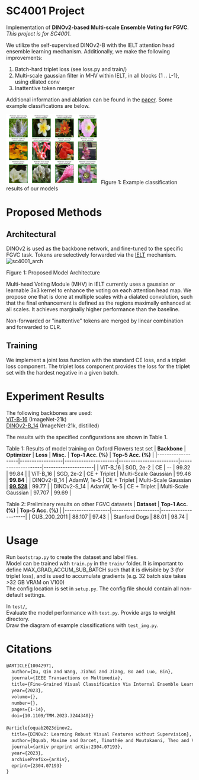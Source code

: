 # SC4001 Project

Implementation of **DINOv2-based Multi-scale Ensemble Voting for FGVC**. *This project is for SC4001.*

We utilize the self-supervised DINOv2-B with the IELT attention head ensemble learning mechanism. Additionally, we make the following improvements:

1. Batch-hard triplet loss (see loss.py and train/)
2. Multi-scale gaussian filter in MHV within IELT, in all blocks {1 .. L-1}, using dilated conv
3. Inattentive token merger

Additional information and ablation can be found in the [paper](). Some example classifications are below.

<img src="figures/test_images.png" alt="Test Image" width="50%" />
Figure 1: Example classification results of our models

# Proposed Methods

## Architectural
DINOv2 is used as the backbone network, and fine-tuned to the specific FGVC task. Tokens are selectively forwarded via the [IELT](https://github.com/mobulan/IELT) mechanism.<br>
<img src="https://github.com/user-attachments/assets/727dca34-bb56-4bb9-affa-0686080227cb" alt="sc4001_arch" width="50%" />

Figure 1: Proposed Model Architecture

Multi-head Voting Module (MHV) in IELT currently uses a gaussian or learnable 3x3 kernel to enhance the voting on each attention head map. We propose one that is done at multiple scales with a dialated convolution, such that the final enhancement is defined as the regions maximally enhanced at all scales. It achieves marginally higher performance than the baseline.

Non-forwarded or "inattentive" tokens are merged by linear combination and forwarded to CLR.

## Training
We implement a joint loss function with the standard CE loss, and a triplet loss component. The triplet loss component provides the loss for the triplet set with the hardest negative in a given batch.

# Experiment Results

The following backbones are used:<br>
[ViT-B-16](https://console.cloud.google.com/storage/browser/_details/vit_models/imagenet21k/ViT-B_16.npz) (ImageNet-21k)<br>
[DINOv2-B_14](https://dl.fbaipublicfiles.com/dinov2/dinov2_vitb14/dinov2_vitb14_pretrain.pth) (ImageNet-21k, distilled)
<br>

The results with the specified configurations are shown in Table 1.

Table 1: Results of model training on Oxford Flowers test set
| **Backbone**      | **Optimizer**   | **Loss**            | **Misc.**              | **Top-1 Acc. (%)** | **Top-5 Acc. (%)** |
|-------------------|------------------|----------------------|-------------------------|--------------------|---------------------|
| ViT-B\_16          | SGD, 2e-2        | CE                   | --                      | 99.32              | 99.84               |
| ViT-B\_16          | SGD, 2e-2        | CE + Triplet         | Multi-Scale Gaussian    | 99.46              | **99.84**           |
| DINOv2-B\_14       | AdamW, 1e-5      | CE + Triplet         | Multi-Scale Gaussian    | **[99.528](https://entuedu-my.sharepoint.com/:u:/r/personal/etan102_e_ntu_edu_sg/Documents/SC4001%20Project%20(Model%20Weights)/dinov2_99.528.bin?csf=1&web=1&e=KpKCy8)**         | 99.77               |
| DINOv2-S\_14       | AdamW, 1e-5      | CE + Triplet         | Multi-Scale Gaussian    | 97.707             | 99.69               |

Table 2: Preliminary results on other FGVC datasets
| **Dataset**       | **Top-1 Acc. (%)** | **Top-5 Acc. (%)** |
|-------------------|--------------------|---------------------|
| CUB_200_2011      | 88.107             | 97.43               |
| Stanford Dogs     | 88.01              | 98.74               |

# Usage

Run `bootstrap.py` to create the dataset and label files.<br>
Model can be trained with `train.py` in the `train/` folder. It is important to define MAX_GRAD_ACCUM_SUB_BATCH such that it is divisible by 3 (for triplet loss), and is used to accumulate gradients (e.g. 32 batch size takes >32 GB VRAM on V100) <br>
The config location is set in `setup.py`. The config file should contain all non-default settings.<br>

In `test/`,<br>
Evaluate the model performance with `test.py`. Provide args to weight directory. <br>
Draw the diagram of example classifications with `test_img.py`.<br>


# Citations
```latex
@ARTICLE{10042971,
  author={Xu, Qin and Wang, Jiahui and Jiang, Bo and Luo, Bin},
  journal={IEEE Transactions on Multimedia}, 
  title={Fine-Grained Visual Classification Via Internal Ensemble Learning Transformer}, 
  year={2023},
  volume={},
  number={},
  pages={1-14},
  doi={10.1109/TMM.2023.3244340}}
  
@article{oquab2023dinov2,
  title={DINOv2: Learning Robust Visual Features without Supervision},
  author={Oquab, Maxime and Darcet, Timothée and Moutakanni, Theo and Vo, Huy V. and Szafraniec, Marc and Khalidov, Vasil and Fernandez, Pierre and Haziza, Daniel and Massa, Francisco and El-Nouby, Alaaeldin and Howes, Russell and Huang, Po-Yao and Xu, Hu and Sharma, Vasu and Li, Shang-Wen and Galuba, Wojciech and Rabbat, Mike and Assran, Mido and Ballas, Nicolas and Synnaeve, Gabriel and Misra, Ishan and Jegou, Herve and Mairal, Julien and Labatut, Patrick and Joulin, Armand and Bojanowski, Piotr},
  journal={arXiv preprint arXiv:2304.07193},
  year={2023},
  archivePrefix={arXiv},
  eprint={2304.07193}
}
```
